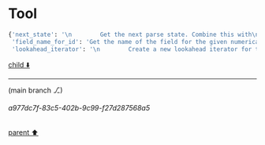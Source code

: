 # Tool

```python
{'next_state': '\n        Get the next parse state. Combine this with\n        [`lookahead_iterator`](Language.lookahead_iterator) to\n        generate completion suggestions or valid symbols in error nodes.\n        ',
 'field_name_for_id': 'Get the name of the field for the given numerical id.',
 'lookahead_iterator': '\n        Create a new lookahead iterator for this language and parse state.\n\n        This returns `None` if state is invalid for this language.\n\n        Iterating `LookaheadIterator` will yield valid symbols in the given\n        parse state. Newly created lookahead iterators will return the `ERROR`\n        symbol from `LookaheadIterator.current_symbol`.\n\n        Lookahead iterators can be useful to generate suggestions and improve\n        syntax error diagnostics. To get symbols valid in an ERROR node, use the\n        lookahead iterator on its first leaf node state. For `MISSING` nodes, a\n        lookahead iterator created on the previous non-extra leaf node may be\n        appropriate.\n        '}
```

[child ⬇️](#a977dc7f-83c5-402b-9c99-f27d287568a5)

---

(main branch ⎇)
###### a977dc7f-83c5-402b-9c99-f27d287568a5
[parent ⬆️](#853a1fb2-23ab-404d-aac4-35a12bf2dc27)
